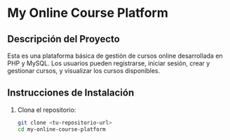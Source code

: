 # My Online Course Platform

## Descripción del Proyecto
Esta es una plataforma básica de gestión de cursos online desarrollada en PHP y MySQL. Los usuarios pueden registrarse, iniciar sesión, crear y gestionar cursos, y visualizar los cursos disponibles.

## Instrucciones de Instalación
1. Clona el repositorio:
   ```bash
   git clone <tu-repositorio-url>
   cd my-online-course-platform
